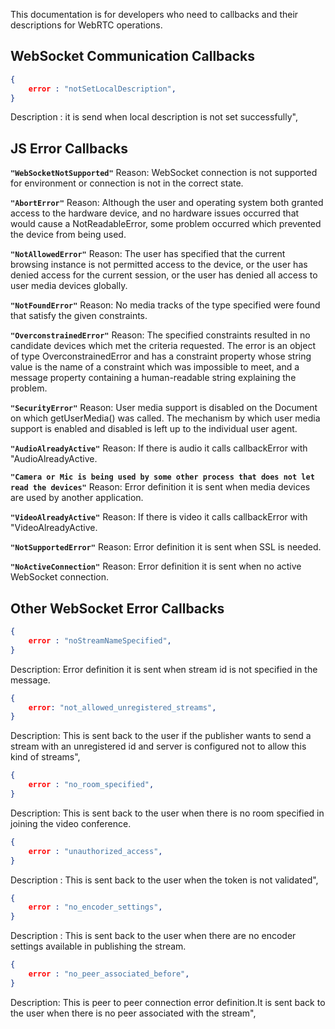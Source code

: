 This documentation is for developers who need to callbacks and their descriptions for WebRTC operations.

## WebSocket Communication Callbacks

```json
{
    error : "notSetLocalDescription",
}
```
Description : it is send when local description is not set successfully",
## JS Error Callbacks 

**`"WebSocketNotSupported"`** Reason: WebSocket connection is not supported for environment or connection is not in the correct state.

**`"AbortError"`** Reason: Although the user and operating system both granted access to the hardware device, and no hardware issues occurred that would cause a NotReadableError, some problem occurred which prevented the device from being used.

**`"NotAllowedError"`** Reason: The user has specified that the current browsing instance is not permitted access to the device, or the user has denied access for the current session, or the user has denied all access to user media devices globally.

**`"NotFoundError"`** Reason: No media tracks of the type specified were found that satisfy the given constraints.

**`"OverconstrainedError"`** Reason: The specified constraints resulted in no candidate devices which met the criteria requested. The error is an object of type OverconstrainedError and has a constraint property whose string value is the name of a constraint which was impossible to meet, and a message property containing a human-readable string explaining the problem.

**`"SecurityError"`** Reason: User media support is disabled on the Document on which getUserMedia() was called. The mechanism by which user media support is enabled and disabled is left up to the individual user agent.

**`"AudioAlreadyActive"`** Reason: If there is audio it calls callbackError with "AudioAlreadyActive.

**`"Camera or Mic is being used by some other process that does not let read the devices"`** Reason: Error definition it is sent when media devices are used by another application.

**`"VideoAlreadyActive"`** Reason: If there is video it calls callbackError with "VideoAlreadyActive.

**`"NotSupportedError"`** Reason: Error definition it is sent when SSL is needed.

**`"NoActiveConnection"`** Reason: Error definition it is sent when no active WebSocket connection.


## Other WebSocket Error Callbacks

```json
{
    error : "noStreamNameSpecified",
}
```
Description: Error definition it is sent when stream id is not specified in the message.

```json
{
    error: "not_allowed_unregistered_streams",
}
```
Description: This is sent back to the user if the publisher wants to send a stream with an unregistered id and server is configured not to allow this kind of streams",

```json
{
    error : "no_room_specified",
}
```
Description: This is sent back to the user when there is no room specified in  joining the video conference.

```json
{
    error : "unauthorized_access",
}
```
Description : This is sent back to the user when the token is not validated",

```json
{
    error : "no_encoder_settings",
}
```
Description : This is sent back to the user when there are no encoder settings available in publishing the stream.

```json
{
    error : "no_peer_associated_before",
}
```
Description: This is peer to peer connection error definition.It is sent back to the user when there is no peer associated with the stream",





